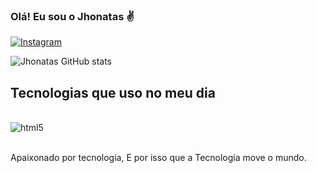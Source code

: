 ### Olá! Eu sou o Jhonatas ✌️

[![Instagram](https://img.shields.io/badge/Instagram-E4405F?style=for-the-badge&logo=instagram&logoColor=white)](https://instagram.com/jhonaaatas7)

![Jhonatas GitHub stats](https://github-readme-stats.vercel.app/api?username=JHONN777&show_icons=true&theme=dracula)

## Tecnologias que uso no meu dia

<div style="display: inline_block"><br/>
    <img align="center" alt="html5" src="https://img.shields.io/badge/Python-3776AB?style=for-the-badge&logo=python&logoColor=white" /> 
</div><br/>

Apaixonado por tecnologia, E por isso que a Tecnologia move o mundo.
